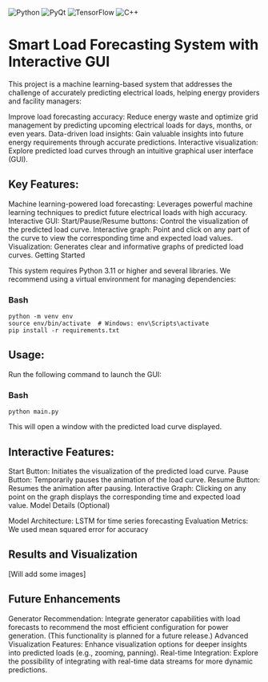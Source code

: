 ![Python](https://img.shields.io/badge/python-3.11-brightgreen?style=flat)
![PyQt](https://img.shields.io/badge/PyQt-6-orange?style=flat)
![TensorFlow](https://img.shields.io/badge/TensorFlow-2.16.1-purple?style=flat)
![C++](https://img.shields.io/badge/C%2B%2B-latest-blue?style=flat)

# Smart Load Forecasting System with Interactive GUI

This project is a machine learning-based system that addresses the challenge of accurately predicting electrical loads, helping energy providers and facility managers:

Improve load forecasting accuracy: Reduce energy waste and optimize grid management by predicting upcoming electrical loads for days, months, or even years.
Data-driven load insights: Gain valuable insights into future energy requirements through accurate predictions.
Interactive visualization: Explore predicted load curves through an intuitive graphical user interface (GUI).

## Key Features:

Machine learning-powered load forecasting: Leverages powerful machine learning techniques to predict future electrical loads with high accuracy.
Interactive GUI:
Start/Pause/Resume buttons: Control the visualization of the predicted load curve.
Interactive graph: Point and click on any part of the curve to view the corresponding time and expected load values.
Visualization: Generates clear and informative graphs of predicted load curves.
Getting Started

This system requires Python 3.11 or higher and several libraries. We recommend using a virtual environment for managing dependencies:

### Bash
```
python -m venv env
source env/bin/activate  # Windows: env\Scripts\activate
pip install -r requirements.txt
```

## Usage:

Run the following command to launch the GUI:

### Bash
```
python main.py
```

This will open a window with the predicted load curve displayed.

## Interactive Features:

Start Button: Initiates the visualization of the predicted load curve.
Pause Button: Temporarily pauses the animation of the load curve.
Resume Button: Resumes the animation after pausing.
Interactive Graph: Clicking on any point on the graph displays the corresponding time and expected load value.
Model Details (Optional)

Model Architecture: LSTM for time series forecasting
Evaluation Metrics: We used mean squared error for accuracy

## Results and Visualization

[Will add some images]

## Future Enhancements

Generator Recommendation: Integrate generator capabilities with load forecasts to recommend the most efficient configuration for power generation. (This functionality is planned for a future release.)
Advanced Visualization Features: Enhance visualization options for deeper insights into predicted loads (e.g., zooming, panning).
Real-time Integration: Explore the possibility of integrating with real-time data streams for more dynamic predictions.

